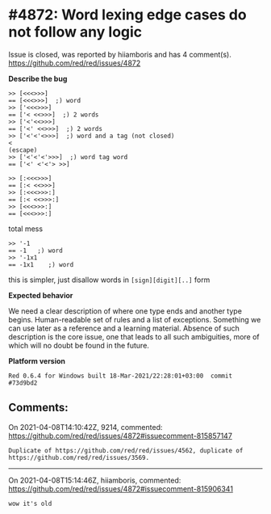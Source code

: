 
#4872: Word lexing edge cases do not follow any logic
================================================================================
Issue is closed, was reported by hiiamboris and has 4 comment(s).
<https://github.com/red/red/issues/4872>

**Describe the bug**

```
>> [<<<>>>]
== [<<<>>>]  ;) word
>> ['<<<>>>]
== ['< <<>>>]  ;) 2 words
>> ['<'<<>>>]
== ['<' <<>>>]  ;) 2 words
>> ['<'<'<>>>]  ;) word and a tag (not closed)
<    
(escape)
>> ['<'<'<'>>>]  ;) word tag word
== ['<' <'<'> >>]

>> [:<<<>>>]
== [:< <<>>>]
>> [:<<<>>>:]
== [:< <<>>>:]
>> [<<<>>>:]
== [<<<>>>:]
```
total mess

```
>> '-1
== -1   ;) word
>> '-1x1
== -1x1    ;) word
```
this is simpler, just disallow words in `[sign][digit][..]` form

**Expected behavior**

We need a clear description of where one type ends and another type begins. Human-readable set of rules and a list of exceptions. Something we can use later as a reference and a learning material. Absence of such description is the core issue, one that leads to all such ambiguities, more of which will no doubt be found in the future.

**Platform version**
```
Red 0.6.4 for Windows built 18-Mar-2021/22:28:01+03:00  commit #73d9bd2
```



Comments:
--------------------------------------------------------------------------------

On 2021-04-08T14:10:42Z, 9214, commented:
<https://github.com/red/red/issues/4872#issuecomment-815857147>

    Duplicate of https://github.com/red/red/issues/4562, duplicate of https://github.com/red/red/issues/3569.

--------------------------------------------------------------------------------

On 2021-04-08T15:14:46Z, hiiamboris, commented:
<https://github.com/red/red/issues/4872#issuecomment-815906341>

    wow it's old

